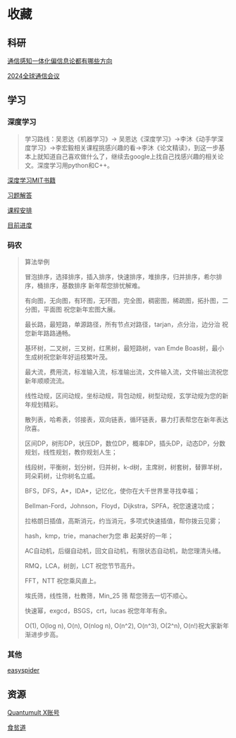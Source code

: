 # 收藏

## 科研

[通信感知一体化偏信息论都有哪些方向](https://www.zhihu.com/question/3203612397/answer/24797391704?utm_medium=social&utm_psn=1864672369928433667&utm_source=ZHShareTargetIDMore)

[2024全球通信会议](https://edas.info/p31420#top)

## 学习

### 深度学习

> 学习路线：吴恩达《机器学习》-> 吴恩达《深度学习》->李沐《动手学深度学习》->李宏毅相关课程挑感兴趣的看->李沐《论文精读》，到这一步基本上就知道自己喜欢做什么了，继续去google上找自己找感兴趣的相关论文。深度学习用python和C++。

[深度学习MIT书籍](https://www.deeplearningbook.org/)

[习题解答](https://datawhalechina.github.io/d2l-ai-solutions-manual/#/ch04/ch04)

[课程安排](https://courses.d2l.ai/zh-v2/)

[目前进度](https://zh-v2.d2l.ai/chapter_multilayer-perceptrons/mlp.html)

### 码农

> 算法举例
>
> 冒泡排序，选择排序，插入排序，快速排序，堆排序，归并排序，希尔排序，桶排序，基数排序 新年帮您排忧解难。
>
> 有向图，无向图，有环图，无环图，完全图，稠密图，稀疏图，拓扑图，二分图，平面图 祝您新年宏图大展。
>
> 最长路，最短路，单源路径，所有节点对路径，tarjan，点分治，边分治 祝您新年路路通畅。
>
> 基环树，二叉树，三叉树，红黑树，最短路树，van Emde Boas树，最小生成树祝您新年好运枝繁叶茂。
>
> 最大流，费用流，标准输入流，标准输出流，文件输入流，文件输出流祝您新年顺顺流流。
>
> 线性动规，区间动规，坐标动规，背包动规，树型动规，玄学动规为您的新年规划精彩。
>
> 散列表，哈希表，邻接表，双向链表，循环链表，暴力打表帮您在新年表达欣喜。
>
> 区间DP，树形DP，状压DP，数位DP，概率DP，插头DP，动态DP，分数规划，线性规划，教你规划人生；
>
> 线段树，平衡树，划分树，归并树，k-d树，主席树，树套树，替罪羊树，珂朵莉树，让你树名立威。
>
> BFS，DFS，A*，IDA*，记忆化，使你在大千世界里寻找幸福；
>
> Bellman-Ford，Johnson，Floyd，Dijkstra，SPFA，祝您速速功成；
>
> 拉格朗日插值，高斯消元，约当消元，多项式快速插值，帮你拨云见雾；
>
> hash，kmp，trie，manacher为您 串 起美好的一年；
>
> AC自动机，后缀自动机，回文自动机，有限状态自动机，助您理清头绪。
>
> RMQ，LCA，树剖，LCT 祝您节节高升。
>
> FFT，NTT 祝您乘风直上。
>
> 埃氏筛，线性筛，杜教筛，Min_25 筛 帮您筛去一切不顺心。
>
> 快速幂，exgcd，BSGS，crt，lucas 祝您年年有余。
>
> O(1), O(log n), O(n), O(nlog n), O(n^2), O(n^3), O(2^n), O(n!)祝大家新年渐进步步高。

### 其他

[easyspider](https://blog.csdn.net/ihero/article/details/130805504)

## 资源

[Quantumult X账号](https://shenhouyun.com/QuantumultX/)

[食贫道](https://www.alipan.com/s/C8DFhqR3ueW/folder/65ac32ca0bff99a1cf4b4c2ca67a3bf857437eda)
